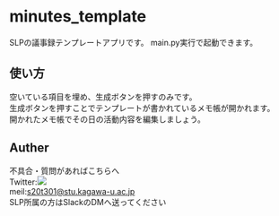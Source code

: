 # minutes_template
SLPの議事録テンプレートアプリです。
main.py実行で起動できます。
## 使い方
空いている項目を埋め、生成ボタンを押すのみです。  
生成ボタンを押すことでテンプレートが書かれているメモ帳が開かれます。  
開かれたメモ帳でその日の活動内容を編集しましょう。  

## Auther
不具合・質問があればこちらへ  
Twitter:![](https://twitter.com/g75hca)  
meil:s20t301@stu.kagawa-u.ac.jp  
SLP所属の方はSlackのDMへ送ってください  